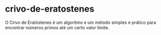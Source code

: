 # crivo-de-eratostenes
O Crivo de Eratóstenes é um algoritmo e um método simples e prático para encontrar números primos até um certo valor limite. 
